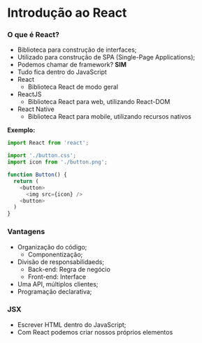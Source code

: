 # Introdução ao React

### O que é React?

* Biblioteca para construção de interfaces;
* Utilizado para construção de SPA (Single-Page Applications);
* Podemos chamar de framework? **SIM**
* Tudo fica dentro do JavaScript
* React
  * Biblioteca React de modo geral
* ReactJS
  * Biblioteca React para web, utilizando React-DOM
* React Native
  * Biblioteca React para mobile, utilizando recursos nativos

**Exemplo:**

```js
import React from 'react';

import './button.css';
import icon from './button.png';

function Button() {
  return (
    <button>
      <img src={icon} />
    <button>
  )
}
```

### Vantagens

* Organização do código;
  * Componentização;
* Divisão de responsabilidaeds;
  * Back-end: Regra de negócio
  * Front-end: Interface
* Uma API, múltiplos clientes;
* Programação declarativa;

### JSX

* Escrever HTML dentro do JavaScript;
* Com React podemos criar nossos próprios elementos
